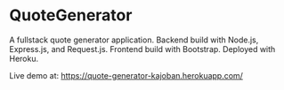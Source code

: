 # QuoteGenerator
A fullstack quote generator application. Backend build with Node.js, Express.js, and Request.js. Frontend build with Bootstrap. Deployed with Heroku.

Live demo at: 
https://quote-generator-kajoban.herokuapp.com/

